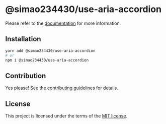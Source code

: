 # @simao234430/use-aria-accordion



Please refer to the [documentation](https://YooUI.org/docs/components/use-aria-accordion) for more information.

## Installation

```sh
yarn add @simao234430/use-aria-accordion
# or
npm i @simao234430/use-aria-accordion
```

## Contribution

Yes please! See the
[contributing guidelines](https://github.com/xiaosimao123/yooui/blob/master/CONTRIBUTING.md)
for details.

## License

This project is licensed under the terms of the
[MIT license](https://github.com/xiaosimao123/yooui/blob/master/LICENSE).

